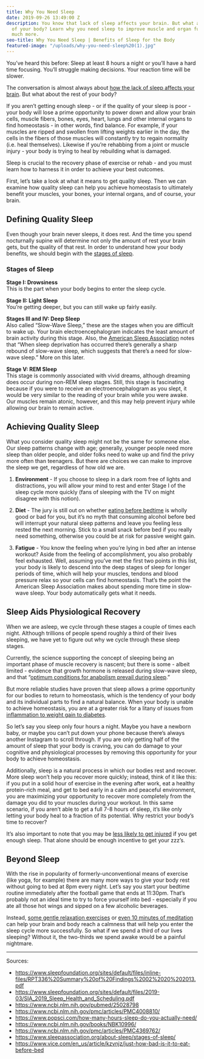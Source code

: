 ```yaml
---
title: Why You Need Sleep
date: 2019-09-26 13:49:00 Z
description: You know that lack of sleep affects your brain. But what about the rest
  of your body? Learn why you need sleep to improve muscle and organ function and
  much more.
seo-title: Why You Need Sleep | Benefits of Sleep for the Body
featured-image: "/uploads/why-you-need-sleep%20(1).jpg"
---
```


You’ve heard this before: Sleep at least 8 hours a night or you’ll have a hard time focusing. You’ll struggle making decisions. Your reaction time will be slower. 

The conversation is almost always about [how the lack of sleep affects your brain](https://www.popsci.com/how-many-hours-sleep-do-you-actually-need/). But what about the rest of your body?

If you aren’t getting enough sleep - or if the quality of your sleep is poor - your body will lose a prime opportunity to power down and allow your brain cells, muscle fibers, bones, eyes, heart, lungs and other internal organs to find homeostasis - in other words, find balance. For example, if your muscles are ripped and swollen from lifting weights earlier in the day, the cells in the fibers of those muscles will constantly try to regain normality (i.e. heal themselves). Likewise if you’re rehabbing from a joint or muscle injury - your body is trying to heal by rebuilding what is damaged. 

Sleep is crucial to the recovery phase of exercise or rehab - and you must learn how to harness it in order to achieve your best outcomes.

First, let’s take a look at what it means to get quality sleep. Then we can examine how quality sleep can help you achieve homeostasis to ultimately benefit your muscles, your bones, your internal organs, and of course, your brain. 

## Defining Quality Sleep

Even though your brain never sleeps, it does rest. And the time you spend nocturnally supine will determine not only the amount of rest your brain gets, but the quality of that rest. In order to understand how your body benefits, we should begin with the [stages of sleep](https://www.ncbi.nlm.nih.gov/books/NBK10996/).

### Stages of Sleep

**Stage I: Drowsiness**  
This is the part when your body begins to enter the sleep cycle.

**Stage II: Light Sleep**  
You’re getting deeper, but you can still wake up fairly easily.

**Stages III and IV: Deep Sleep**  
Also called “Slow-Wave Sleep,” these are the stages when you are difficult to wake up. Your brain electroencephalogram indicates the least amount of brain activity during this stage. Also, the [American Sleep Association](https://www.sleepassociation.org/about-sleep/stages-of-sleep/) notes that “When sleep deprivation has occurred there’s generally a sharp rebound of slow-wave sleep, which suggests that there’s a need for slow-wave sleep.” More on this later.

**Stage V: REM Sleep**  
This stage is commonly associated with vivid dreams, although dreaming does occur during non-REM sleep stages. Still, this stage is fascinating because if you were to receive an electroencephalogram as you slept, it would be very similar to the reading of your brain while you were awake. Our muscles remain atonic, however, and this may help prevent injury while allowing our brain to remain active.

## Achieving Quality Sleep

What you consider quality sleep might not be the same for someone else. Our sleep patterns change with age; generally, younger people need more sleep than older people, and older folks need to wake up and find the privy more often than teenagers. But there are choices we can make to improve the sleep we get, regardless of how old we are.

1) **Environment** - If you choose to sleep in a dark room free of lights and distractions, you will allow your mind to rest and enter Stage I of the sleep cycle more quickly (fans of sleeping with the TV on might disagree with this notion).

2) **Diet** - The jury is still out on whether [eating before bedtime](https://www.vice.com/en_us/article/kzvnjz/just-how-bad-is-it-to-eat-before-bed) is wholly good or bad for you, but it’s no myth that consuming alcohol before bed will interrupt your natural sleep patterns and leave you feeling less rested the next morning. Stick to a small snack before bed if you really need something, otherwise you could be at risk for passive weight gain.

3) **Fatigue** - You know the feeling when you’re lying in bed after an intense workout? Aside from the feeling of accomplishment, you also probably feel exhausted. Well, assuming you’ve met the first two points in this list, your body is likely to descend into the deep stages of sleep for longer periods of time, which will help your muscles, tendons and blood pressure relax so your cells can find homeostasis. That’s the point the American Sleep Association makes about spending more time in slow-wave sleep. Your body automatically gets what it needs.

## Sleep Aids Physiological Recovery

When we are asleep, we cycle through these stages a couple of times each night. Although trillions of people spend roughly a third of their lives sleeping, we have yet to figure out why we cycle through these sleep stages.

Currently, the science supporting the concept of sleeping being an important phase of muscle recovery is nascent; but there is some - albeit limited - evidence that growth hormone is released during slow-wave sleep, and that “[optimum conditions for anabolism prevail during sleep](https://www.ncbi.nlm.nih.gov/pubmed/25028798).”

But more reliable studies have proven that sleep allows a prime opportunity for our bodies to return to homeostasis, which is the tendency of your body and its individual parts to find a natural balance. When your body is unable to achieve homeostasis, you are at a greater risk for a litany of issues from [inflammation to weight gain to diabetes](https://www.ncbi.nlm.nih.gov/pmc/articles/PMC4369762/).

So let’s say you sleep only four hours a night. Maybe you have a newborn baby, or maybe you can’t put down your phone because there’s always another Instagram to scroll through. If you are only getting half of the amount of sleep that your body is craving, you can do damage to your cognitive and physiological processes by removing this opportunity for your body to achieve homeostasis.

Additionally, sleep is a natural process in which our bodies rest and recover. More sleep won’t help you recover more quickly; instead, think of it like this: if you put in a solid hour of exercise in the evening after work, eat a healthy protein-rich meal, and get to bed early in a calm and peaceful environment, you are maximizing your opportunity to recover more completely from the damage you did to your muscles during your workout. In this same scenario, if you aren’t able to get a full 7-8 hours of sleep, it’s like only letting your body heal to a fraction of its potential. Why restrict your body’s time to recover?

It’s also important to note that you may be [less likely to get injured](https://www.ncbi.nlm.nih.gov/pubmed/25028798) if you get enough sleep. That alone should be enough incentive to get your zzz’s.

## Beyond Sleep

With the rise in popularity of formerly-unconventional means of exercise (like yoga, for example) there are many more ways to give your body rest without going to bed at 8pm every night. Let’s say you start your bedtime routine immediately after the football game that ends at 11:30pm. That’s probably not an ideal time to try to force yourself into bed - especially if you ate all those hot wings and sipped on a few alcoholic beverages.

Instead, [some gentle relaxation exercises](/yoga) or [even 10 minutes of meditation](/blog/simple-and-inexpensive-self-care-practices-for-when-youre-short-on-time) can help your brain and body reach a calmness that will help you enter the sleep cycle more successfully. So what if we spend a third of our lives sleeping? Without it, the two-thirds we spend awake would be a painful nightmare.

---

Sources:

* https://www.sleepfoundation.org/sites/default/files/inline-files/RPT336%20Summary%20of%20Findings%2002%2020%202013.pdf
* https://www.sleepfoundation.org/sites/default/files/2019-03/SIA_2019_Sleep_Health_and_Scheduling.pdf
* https://www.ncbi.nlm.nih.gov/pubmed/25028798
* https://www.ncbi.nlm.nih.gov/pmc/articles/PMC4008810/
* https://www.popsci.com/how-many-hours-sleep-do-you-actually-need/
* https://www.ncbi.nlm.nih.gov/books/NBK10996/
* https://www.ncbi.nlm.nih.gov/pmc/articles/PMC4369762/
* https://www.sleepassociation.org/about-sleep/stages-of-sleep/
* https://www.vice.com/en_us/article/kzvnjz/just-how-bad-is-it-to-eat-before-bed
